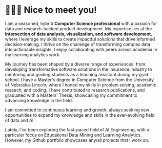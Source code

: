# 🙋🏻‍♀️ Nice to meet you!

I am a seasoned, hybrid **Computer Science professional** with a passion for data and research-backed product development. My expertise lies at the **intersection of data analysis, visualization, and software development**, where I leverage my skills to create impactful solutions that drive informed decision-making. I thrive on the challenge of transforming complex data into actionable insights. I enjoy collaborating with peers across academia in my learning analytics work.

My journey has been shaped by a diverse range of experiences, from developing transformative software solutions in the insurance industry to mentoring and guiding students as a teaching assistant during my grad school. I have a Master's degree in Computer Science from the University of Nebraska-Lincoln, where I honed my skills in problem solving, academic reseach, and coding. I have contributed to research publications, and graduated with a Masters' Thesis, showcasing my commitment to advancing knowledge in the field.

I am committed to continuous learning and growth, always seeking new opportunities to expand my knowledge and skills in the ever-evolving field of data and AI.

Lately, I’ve been exploring the fast-paced field of AI Engineering, with a particular focus on Educational Data Mining and Learning Analytics. 
However, my Github portfolio showcases any/all projects that I work on. 

<!--
**almondmilkandavocad0s/almondmilkandavocad0s** is a ✨ _special_ ✨ repository because its `README.md` (this file) appears on your GitHub profile.

Here are some ideas to get you started:

- 🔭 I’m currently working on ...
- 🌱 I’m currently learning ...
- 👯 I’m looking to collaborate on ...
- 🤔 I’m looking for help with ...
- 💬 Ask me about ...
- 📫 How to reach me: ...
- 😄 Pronouns: ...
- ⚡ Fun fact: ...
-->
